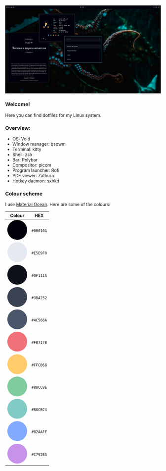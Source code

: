 ![](/.github/screenshots/1.png)

### Welcome!
Here you can find dotfiles for my Linux system.

### Overview:
- OS: Void
- Window manager: bspwm
- Terminal: kitty
- Shell: zsh
- Bar: Polybar
- Compositor: picom
- Program launcher: Rofi
- PDF viewer: Zathura
- Hotkey daemon: sxhkd

### Colour scheme
I use [Material Ocean](https://material-theme.site). Here are some of the colours:

| Colour                                 | HEX       |
|--------------------------------------- |-----------|
| ![](/.github/color-palette/00010a.svg) | `#00010A` |
| ![](/.github/color-palette/e5e9f0.svg) | `#E5E9F0` |
| ![](/.github/color-palette/0f111a.svg) | `#0F111A` |
| ![](/.github/color-palette/3b4252.svg) | `#3B4252` |
| ![](/.github/color-palette/4c566a.svg) | `#4C566A` |
| ![](/.github/color-palette/f07178.svg) | `#F07178` |
| ![](/.github/color-palette/ffcb6b.svg) | `#FFCB6B` |
| ![](/.github/color-palette/80cc9e.svg) | `#80CC9E` |
| ![](/.github/color-palette/80cbc4.svg) | `#80CBC4` |
| ![](/.github/color-palette/82aaff.svg) | `#82AAFF` |
| ![](/.github/color-palette/c792ea.svg) | `#C792EA` |
